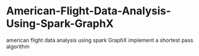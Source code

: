 # American-Flight-Data-Analysis-Using-Spark-GraphX
american flight data analysis using spark GraphX 
implement a shortest pass algorithm
